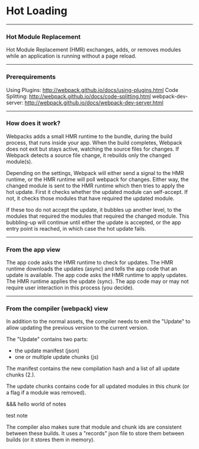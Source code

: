 # Hot Loading

---
### Hot Module Replacement
Hot Module Replacement (HMR) exchanges, adds, or removes modules 
while an application is running without a page reload.

---
### Prerequirements

Using Plugins: http://webpack.github.io/docs/using-plugins.html
Code Splitting: http://webpack.github.io/docs/code-splitting.html
webpack-dev-server: http://webpack.github.io/docs/webpack-dev-server.html

---
### How does it work?

Webpacks adds a small HMR runtime to the bundle, during the build process, 
that runs inside your app. When the build completes, Webpack does not exit 
but stays active, watching the source files for changes. If Webpack detects
a source file change, it rebuilds only the changed module(s). 

Depending on the settings, Webpack will either send a signal to the HMR 
runtime, or the HMR runtime will poll webpack for changes. Either way, 
the changed module is sent to the HMR runtime which then tries to apply 
the hot update. First it checks whether the updated module can self-accept. 
If not, it checks those modules that have required the updated module. 

If these too do not accept the update, it bubbles up another level, to 
the modules that required the modules that required the changed module. 
This bubbling-up will continue until either the update is accepted, or 
the app entry point is reached, in which case the hot update fails.

---
### From the app view

The app code asks the HMR runtime to check for updates. The HMR runtime 
downloads the updates (async) and tells the app code that an update is 
available. The app code asks the HMR runtime to apply updates. The HMR 
runtime applies the update (sync). The app code may or may not require 
user interaction in this process (you decide).

---
### From the compiler (webpack) view

In addition to the normal assets, the compiler needs to emit the "Update" 
to allow updating the previous version to the current version. 

The "Update" contains two parts:
- the update manifest (json)
- one or multiple update chunks (js)

The manifest contains the new compilation hash and a list of all update 
chunks (2.).

The update chunks contains code for all updated modules in this chunk 
(or a flag if a module was removed).

&&&
hello world of notes

test note 

The compiler also makes sure that module and chunk ids are consistent 
between these builds. It uses a "records" json file to store them between 
builds (or it stores them in memory).


